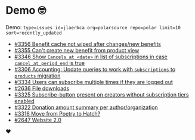 # Demo 🤓

Demo: `type=issues id=jlaerbca org=polarsource repo=polar limit=10 sort=recently_updated`

<!-- POLAR type=issues id=jlaerbca org=polarsource repo=polar limit=10 sort=recently_updated -->

* [#3356 Benefit cache not wiped after changes/new benefits](https://github.com/polarsource/polar/issues/3356)
* [#3355 Can't create new benefit from product view](https://github.com/polarsource/polar/issues/3355)
* [#3346 Show `Cancels at <date>` in list of subscriptions in case `cancel_at_period_end` is true](https://github.com/polarsource/polar/issues/3346)
* [#3306 Accounting: Update queries to work with `subscriptions` to `products` migration](https://github.com/polarsource/polar/issues/3306)
* [#3334 Users can subscribe multiple times if they are logged out](https://github.com/polarsource/polar/issues/3334)
* [#2636 File downloads](https://github.com/polarsource/polar/issues/2636)
* [#3325 Subscribe-button present on creators without subscription tiers enabled](https://github.com/polarsource/polar/issues/3325)
* [#3322 Donation amount summary per author/organization](https://github.com/polarsource/polar/issues/3322)
* [#3316 Move from Poetry to Hatch?](https://github.com/polarsource/polar/issues/3316)
* [#2647 Website 2.0](https://github.com/polarsource/polar/issues/2647)

<!-- POLAR-END id=jlaerbca -->

❤️
